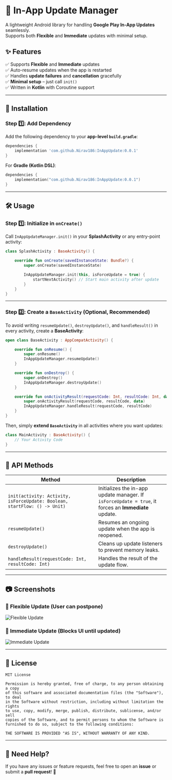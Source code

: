 # 📲 In-App Update Manager

A lightweight Android library for handling **Google Play In-App Updates** seamlessly.  
Supports both **Flexible** and **Immediate** updates with minimal setup.

## ✨ Features

✅ Supports **Flexible** and **Immediate** updates  
✅ Auto-resume updates when the app is restarted  
✅ Handles **update failures** and **cancellation** gracefully  
✅ **Minimal setup** – just call `init()`  
✅ Written in **Kotlin** with Coroutine support  

---

## 🚀 Installation

### Step 1️⃣: Add Dependency  
Add the following dependency to your **app-level `build.gradle`**:

```gradle
dependencies {
    implementation 'com.github.Nirav186:InAppUpdate:0.0.1'
}
```

For **Gradle (Kotlin DSL)**:

```kotlin
dependencies {
    implementation("com.github.Nirav186:InAppUpdate:0.0.1")
}
```

---

## 🛠️ Usage

### Step 1️⃣: Initialize in `onCreate()`
Call `InAppUpdateManager.init()` in your **SplashActivity** or any entry-point activity:

```kotlin
class SplashActivity : BaseActivity() {

    override fun onCreate(savedInstanceState: Bundle?) {
        super.onCreate(savedInstanceState)

        InAppUpdateManager.init(this, isForceUpdate = true) {
            startNextActivity() // Start main activity after update
        }
    }
}
```

---

### Step 2️⃣: Create a `BaseActivity` (Optional, Recommended)
To avoid writing `resumeUpdate()`, `destroyUpdate()`, and `handleResult()` in every activity, create a **BaseActivity**:

```kotlin
open class BaseActivity : AppCompatActivity() {

    override fun onResume() {
        super.onResume()
        InAppUpdateManager.resumeUpdate()
    }

    override fun onDestroy() {
        super.onDestroy()
        InAppUpdateManager.destroyUpdate()
    }

    override fun onActivityResult(requestCode: Int, resultCode: Int, data: Intent?) {
        super.onActivityResult(requestCode, resultCode, data)
        InAppUpdateManager.handleResult(requestCode, resultCode)
    }
}
```

Then, simply **extend `BaseActivity`** in all activities where you want updates:

```kotlin
class MainActivity : BaseActivity() {
    // Your Activity Code
}
```

---

## 🔧 API Methods

| Method | Description |
|--------|------------|
| `init(activity: Activity, isForceUpdate: Boolean, startFlow: () -> Unit)` | Initializes the in-app update manager. If `isForceUpdate = true`, it forces an **Immediate** update. |
| `resumeUpdate()` | Resumes an ongoing update when the app is reopened. |
| `destroyUpdate()` | Cleans up update listeners to prevent memory leaks. |
| `handleResult(requestCode: Int, resultCode: Int)` | Handles the result of the update flow. |

---

## 📷 Screenshots

### 🔹 **Flexible Update (User can postpone)**
![Flexible Update](https://developer.android.com/static/images/app-bundle/flexible_flow.png)

### 🔹 **Immediate Update (Blocks UI until updated)**
![Immediate Update](https://developer.android.com/static/images/app-bundle/immediate_flow.png)

---

## 📄 License

```
MIT License

Permission is hereby granted, free of charge, to any person obtaining a copy
of this software and associated documentation files (the "Software"), to deal
in the Software without restriction, including without limitation the rights
to use, copy, modify, merge, publish, distribute, sublicense, and/or sell
copies of the Software, and to permit persons to whom the Software is furnished to do so, subject to the following conditions:

THE SOFTWARE IS PROVIDED "AS IS", WITHOUT WARRANTY OF ANY KIND.
```
---

## 💬 Need Help?

If you have any issues or feature requests, feel free to open an **issue** or submit a **pull request**! 🚀
